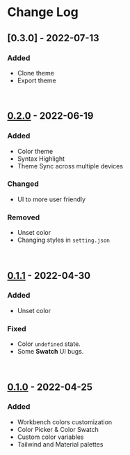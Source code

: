 # Change Log

## [0.3.0] - 2022-07-13

### Added

- Clone theme
- Export theme

</br>

## [0.2.0] - 2022-06-19

### Added

- Color theme
- Syntax Highlight
- Theme Sync across multiple devices

### Changed

- UI to more user friendly

### Removed

- Unset color
- Changing styles in `setting.json`

</br>

## [0.1.1] - 2022-04-30

### Added

- Unset color

### Fixed

- Color `undefined` state.
- Some **Swatch** UI bugs.

</br>

## [0.1.0] - 2022-04-25

### Added

- Workbench colors customization
- Color Picker & Color Swatch
- Custom color variables
- Tailwind and Material palettes

[0.2.0]: https://github.com/sudoaugustin/vslook/compare/v0.1.1...v0.2.0
[0.1.1]: https://github.com/sudoaugustin/vslook/compare/v0.1.0...v0.1.1
[0.1.0]: https://github.com/sudoaugustin/vslook/releases/tag/v0.1.0
